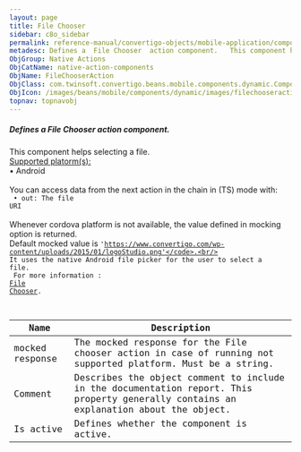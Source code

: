 ```yaml
---
layout: page
title: File Chooser
sidebar: c8o_sidebar
permalink: reference-manual/convertigo-objects/mobile-application/components/native-action-components/file-chooser/
metadesc: Defines a  File Chooser  action component.   This component helps selecting a file.  Supported platorm(s)     • Android  You can access data from the 
ObjGroup: Native Actions
ObjCatName: native-action-components
ObjName: FileChooserAction
ObjClass: com.twinsoft.convertigo.beans.mobile.components.dynamic.ComponentManager$1
ObjIcon: /images/beans/mobile/components/dynamic/images/filechooseraction_color_32x32.png
topnav: topnavobj
---
```

##### Defines a <i>File Chooser</i> action component. <br/>

 This component helps selecting a file.<br/>
<u>Supported platorm(s):</u> <br/>
 • Android<br/>
<br/>
You can access data from the next action in the chain in (TS) mode with: <code><br/>
 • out: The file URI</code><br/>
<br/>
Whenever cordova platform is not available, the value defined in mocking option is returned.<br/>
 Default mocked value is <code>'https://www.convertigo.com/wp-content/uploads/2015/01/logoStudio.png'</code>.<br/>
It uses the native Android file picker for the user to select a file.<br/>
For more information : <a target='_blank' href='https://ionicframework.com/docs/v3/native/file-chooser/'>File Chooser</a>.

Name | Description 
--- | ---
mocked response | The mocked response for the File chooser action in case of running not supported platform. Must be a string.
Comment | Describes the object comment to include in the documentation report.  This property generally contains an explanation about the object. 
Is active | Defines whether the component is active. 

